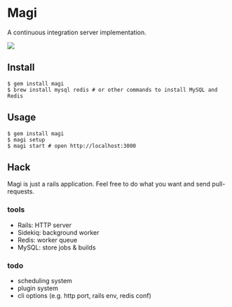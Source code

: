 # Magi
A continuous integration server implementation.

![](http://dl.dropbox.com/u/5978869/image/20130607_012059.png)

## Install
```
$ gem install magi
$ brew install mysql redis # or other commands to install MySQL and Redis
```

## Usage
```
$ gem install magi
$ magi setup
$ magi start # open http://localhost:3000
```

## Hack
Magi is just a rails application.
Feel free to do what you want and send pull-requests.

### tools
* Rails: HTTP server
* Sidekiq: background worker
* Redis: worker queue
* MySQL: store jobs & builds

### todo
* scheduling system
* plugin system
* cli options (e.g. http port, rails env, redis conf)
